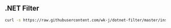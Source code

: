 ## .NET Filter

```bash
curl -s https://raw.githubusercontent.com/wk-j/dotnet-filter/master/install/install.sh | sudo bash
```